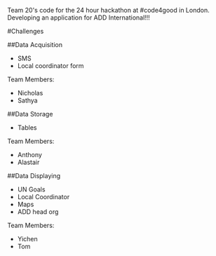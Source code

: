 
Team 20's code for the 24 hour hackathon at #code4good in London. Developing an application for ADD International!!!

#Challenges

##Data Acquisition

* SMS 
* Local coordinator form

Team Members:

- Nicholas
- Sathya

##Data Storage

* Tables

Team Members:

- Anthony
- Alastair

##Data Displaying

* UN Goals
* Local Coordinator
* Maps
* ADD head org

Team Members:

- Yichen
- Tom
